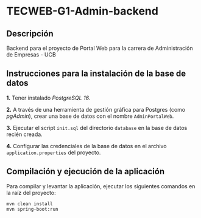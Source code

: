 # TECWEB-G1-Admin-backend

## Descripción

Backend para el proyecto de Portal Web para la carrera de Administración de Empresas - UCB

## Instrucciones para la instalación de la base de datos

**1.** Tener instalado _PostgreSQL 16_.

**2.** A través de una herramienta de gestión gráfica para Postgres (como _pgAdmin_), crear una base de datos con el nombre `AdminPortalWeb`.

**3.** Ejecutar el script `init.sql` del directorio `database` en la base de datos recién creada.

**4.** Configurar las credenciales de la base de datos en el archivo `application.properties` del proyecto.

## Compilación y ejecución de la aplicación

Para compilar y levantar la aplicación, ejecutar los siguientes comandos en la raíz del proyecto:

```
mvn clean install
mvn spring-boot:run
```
